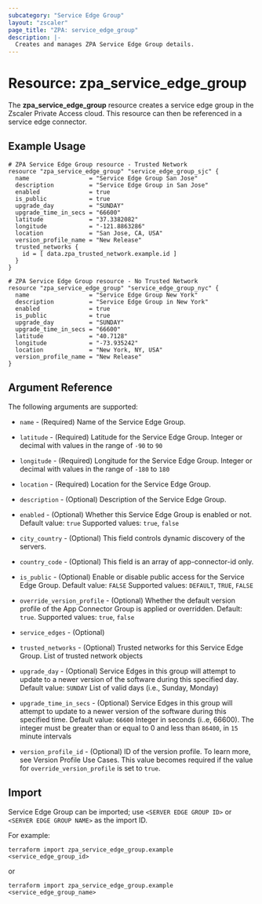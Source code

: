 ```yaml
---
subcategory: "Service Edge Group"
layout: "zscaler"
page_title: "ZPA: service_edge_group"
description: |-
  Creates and manages ZPA Service Edge Group details.
---
```


# Resource: zpa_service_edge_group

The **zpa_service_edge_group** resource creates a service edge group in the Zscaler Private Access cloud. This resource can then be referenced in a service edge connector.

## Example Usage

```hcl
# ZPA Service Edge Group resource - Trusted Network
resource "zpa_service_edge_group" "service_edge_group_sjc" {
  name                 = "Service Edge Group San Jose"
  description          = "Service Edge Group in San Jose"
  enabled              = true
  is_public            = true
  upgrade_day          = "SUNDAY"
  upgrade_time_in_secs = "66600"
  latitude             = "37.3382082"
  longitude            = "-121.8863286"
  location             = "San Jose, CA, USA"
  version_profile_name = "New Release"
  trusted_networks {
    id = [ data.zpa_trusted_network.example.id ]
  }
}
```

```hcl
# ZPA Service Edge Group resource - No Trusted Network
resource "zpa_service_edge_group" "service_edge_group_nyc" {
  name                 = "Service Edge Group New York"
  description          = "Service Edge Group in New York"
  enabled              = true
  is_public            = true
  upgrade_day          = "SUNDAY"
  upgrade_time_in_secs = "66600"
  latitude             = "40.7128"
  longitude            = "-73.935242"
  location             = "New York, NY, USA"
  version_profile_name = "New Release"
}
```

## Argument Reference

The following arguments are supported:

* `name` - (Required) Name of the Service Edge Group.
* `latitude` - (Required) Latitude for the Service Edge Group. Integer or decimal with values in the range of `-90` to `90`
* `longitude` - (Required) Longitude for the Service Edge Group. Integer or decimal with values in the range of `-180` to `180`
* `location` - (Required) Location for the Service Edge Group.
* `description` - (Optional) Description of the Service Edge Group.
* `enabled` - (Optional) Whether this Service Edge Group is enabled or not. Default value: `true` Supported values: `true`, `false`
* `city_country` - (Optional) This field controls dynamic discovery of the servers.
* `country_code` - (Optional) This field is an array of app-connector-id only.
* `is_public` - (Optional) Enable or disable public access for the Service Edge Group. Default value: `FALSE` Supported values: `DEFAULT`, `TRUE`, `FALSE`

* `override_version_profile` - (Optional) Whether the default version profile of the App Connector Group is applied or overridden. Default: `true`. Supported values: `true`, `false`
* `service_edges` - (Optional)
* `trusted_networks` - (Optional) Trusted networks for this Service Edge Group. List of trusted network objects
* `upgrade_day` - (Optional) Service Edges in this group will attempt to update to a newer version of the software during this specified day. Default value: `SUNDAY` List of valid days (i.e., Sunday, Monday)
* `upgrade_time_in_secs` - (Optional) Service Edges in this group will attempt to update to a newer version of the software during this specified time. Default value: `66600` Integer in seconds (i..e, 66600). The integer must be greater than or equal to 0 and less than `86400`, in `15` minute intervals
* `version_profile_id` - (Optional) ID of the version profile. To learn more, see Version Profile Use Cases. This value becomes required if the value for `override_version_profile` is set to `true`.

## Import

Service Edge Group can be imported; use `<SERVER EDGE GROUP ID>` or `<SERVER EDGE GROUP NAME>` as the import ID.

For example:

```shell
terraform import zpa_service_edge_group.example <service_edge_group_id>
```

or

```shell
terraform import zpa_service_edge_group.example <service_edge_group_name>
```

